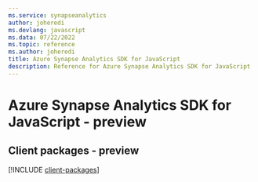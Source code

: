 ```yaml
---
ms.service: synapseanalytics
author: joheredi
ms.devlang: javascript
ms.data: 07/22/2022
ms.topic: reference
ms.author: joheredi
title: Azure Synapse Analytics SDK for JavaScript
description: Reference for Azure Synapse Analytics SDK for JavaScript
---
```

# Azure Synapse Analytics SDK for JavaScript - preview

## Client packages - preview
[!INCLUDE [client-packages](synapse-analytics-client-index.md)]